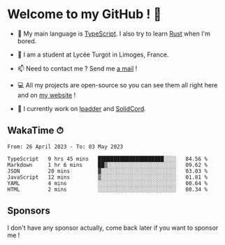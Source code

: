 # Welcome to my GitHub ! 🌃

- 🔭 My main language is [TypeScript](https://www.typescriptlang.org/). I also try to learn [Rust](https://www.rust-lang.org/) when I'm bored. 

- 🌱 I am a student at Lycée Turgot in Limoges, France.

- 📫 Need to contact me ? Send me <a href="mailto:mikkel@milescode.dev">a mail</a> !

- 💻 All my projects are open-source so you can see them all right here and on <a href="https://www.vexcited.ml">my website</a> !

- 👀 I currently work on [lpadder](https://github.com/Vexcited/lpadder) and [SolidCord](https://github.com/Vexcited/SolidCord).

## WakaTime ⏱

<!--START_SECTION:waka-->

```text
From: 26 April 2023 - To: 03 May 2023

TypeScript   9 hrs 45 mins   █████████████████████░░░░   84.56 %
Markdown     1 hr 6 mins     ██▒░░░░░░░░░░░░░░░░░░░░░░   09.62 %
JSON         20 mins         ▓░░░░░░░░░░░░░░░░░░░░░░░░   03.03 %
JavaScript   12 mins         ▒░░░░░░░░░░░░░░░░░░░░░░░░   01.81 %
YAML         4 mins          ░░░░░░░░░░░░░░░░░░░░░░░░░   00.64 %
HTML         2 mins          ░░░░░░░░░░░░░░░░░░░░░░░░░   00.34 %
```

<!--END_SECTION:waka-->

## Sponsors

I don't have any sponsor actually, come back later if you want to sponsor me !
